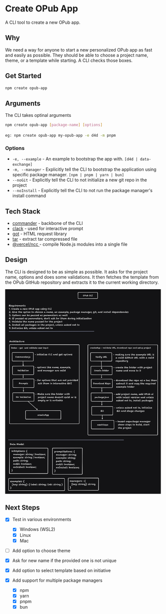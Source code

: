 # Create OPub App

A CLI tool to create a new OPub app.

## Why

We need a way for anyone to start a new personalized OPub app as fast and easily as possible. They should be able to choose a project name, theme, or a template while starting. A CLI checks those boxes.

## Get Started

```bash
npm create opub-app
```

## Arguments

The CLI takes optinal arguments

```bash
npm create opub-app [package-name] [options]

eg: npm create opub-app my-opub-app -e d4d -m pnpm
```

### Options

- `-e, --example` - An example to bootstrap the app with. `[d4d | data-exchange]`
- `-m, --manager` - Explicitly tell the CLI to bootstrap the application using specific package manager. `[npm | pnpm | yarn | bun]`
- `--noGit` - Explicitly tell the CLI to not initialize a new git repo in the project
- `--noInstall` - Explicitly tell the CLI to not run the package manager's install command

## Tech Stack

- [commander](https://github.com/tj/commander.js) - backbone of the CLI
- [clack](https://github.com/natemoo-re/clack) - used for interactive prompt
- [got](https://github.com/sindresorhus/got) - HTML request library
- [tar](https://github.com/isaacs/node-tar) - extract tar compressed file
- [@vercel/ncc ](https://github.com/vercel/ncc)- compile Node.js modules into a single file

## Design

The CLI is designed to be as simple as possible. It asks for the project name, options and does some validations. It then fetches the template from the OPub GitHub repository and extracts it to the current working directory.

![OPub CLI Design](./assets/cli-design.png)

## Next Steps

- [x] Test in various environments

  - [x] Windows (WSL2)
  - [x] Linux
  - [x] Mac

- [ ] Add option to choose theme
- [x] Ask for new name if the provided one is not unique
- [x] Add option to select template based on initiative
- [x] Add support for multiple package managers

  - [x] npm
  - [x] yarn
  - [x] pnpm
  - [x] bun
